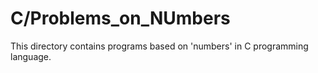 # C/Problems_on_NUmbers
This directory contains programs based on 'numbers' in C programming language.

